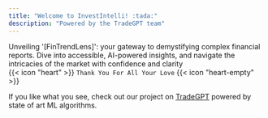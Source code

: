 ```yaml
---
title: "Welcome to InvestIntelli! :tada:"
description: "Powered by the TradeGPT team"
---
```


<div class="px-4 py-2 font-bold rounded-md bg-primary-100 dark:bg-primary-900">Unveiling '[FinTrendLens]': your gateway to demystifying complex financial reports. Dive into accessible, AI-powered insights, and navigate the intricacies of the market with confidence and clarity</div>

<div class="flex px-4 py-2 mb-8 mt-4 text-base rounded-md bg-primary-100 dark:bg-primary-900">
  <span class="flex items-center ltr:pr-3 rtl:pl-3 text-primary-400">
    {{< icon "heart" >}}
  </span>
  <span class="flex items-center justify-between grow dark:text-neutral-300">
    <span class="prose dark:prose-invert"><code id="layout">Thank You For All Your Love</code> </span> 
    <span class="flex items-center ltr:pr-3 rtl:pl-3 text-primary-400">
    {{< icon "heart-empty" >}}
  </span>
  </span>
</div>

If you like what you see, check out our project on <a target="_blank" href="https://tradegptusa.com">TradeGPT</a> powered by state of art ML algorithms.
